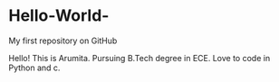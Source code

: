 # Hello-World-
My first repository on GitHub

Hello! This is Arumita.
Pursuing B.Tech degree in ECE.
Love to code in Python and c.
